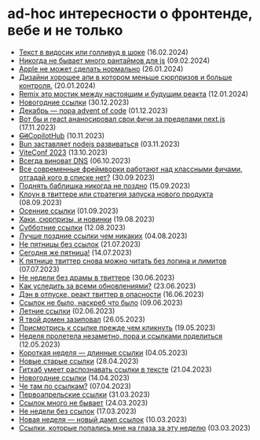 # ad-hoc интересности о фронтенде, вебе и не только

- [Текст в видосик или голливуд в шоке](https://github.com/nulladdict/tonikaku-news/blob/main/posts/2024-02-16.md) (16.02.2024)
- [Никогда не бывает много рантаймов для js](https://github.com/nulladdict/tonikaku-news/blob/main/posts/2024-02-09.md) (09.02.2024)
- [Apple не может сделать нормально](https://github.com/nulladdict/tonikaku-news/blob/main/posts/2024-01-26.md) (26.01.2024)
- [Дизайни хорошее апи в котором меньше сюрпризов и больше контроля.](https://github.com/nulladdict/tonikaku-news/blob/main/posts/2024-01-20.md) (20.01.2024)
- [Remix это мостик между настоящим и будущим реакта](https://github.com/nulladdict/tonikaku-news/blob/main/posts/2024-01-12.md) (12.01.2024)
- [Новогодние ссылки](https://github.com/nulladdict/tonikaku-news/blob/main/posts/2023-12-30.md) (30.12.2023)
- [Декабрь — пора advent of code](https://github.com/nulladdict/tonikaku-news/blob/main/posts/2023-12-01.md) (01.12.2023)
- [Вот бы и react ананосировал свои фичи за пределами next.js](https://github.com/nulladdict/tonikaku-news/blob/main/posts/2023-11-17.md) (17.11.2023)
- [~~Git~~CopilotHub](https://github.com/nulladdict/tonikaku-news/blob/main/posts/2023-11-10.md) (10.11.2023)
- [Bun заставляет nodejs развиваться](https://github.com/nulladdict/tonikaku-news/blob/main/posts/2023-11-03.md) (03.11.2023)
- [ViteConf 2023](https://github.com/nulladdict/tonikaku-news/blob/main/posts/2023-10-13.md) (13.10.2023)
- [Всегда виноват DNS](https://github.com/nulladdict/tonikaku-news/blob/main/posts/2023-10-06.md) (06.10.2023)
- [Все современные фреймворки работают над классными фичами, отгадай кого в списке нет?](https://github.com/nulladdict/tonikaku-news/blob/main/posts/2023-09-30.md) (30.09.2023)
- [Поднять баблишка никогда не поздно](https://github.com/nulladdict/tonikaku-news/blob/main/posts/2023-09-15.md) (15.09.2023)
- [Клоун в твиттере или стратегия запуска нового продукта](https://github.com/nulladdict/tonikaku-news/blob/main/posts/2023-09-08.md) (08.09.2023)
- [Осенние ссылки](https://github.com/nulladdict/tonikaku-news/blob/main/posts/2023-09-01.md) (01.09.2023)
- [Хаки, сюрпризы, и новинки](https://github.com/nulladdict/tonikaku-news/blob/main/posts/2023-08-19.md) (19.08.2023)
- [Субботние ссылки](https://github.com/nulladdict/tonikaku-news/blob/main/posts/2023-08-12.md) (12.08.2023)
- [Лучше поздние ссылки чем никаких](https://github.com/nulladdict/tonikaku-news/blob/main/posts/2023-08-04.md) (04.08.2023)
- [Не пятницы без ссылок](https://github.com/nulladdict/tonikaku-news/blob/main/posts/2023-07-21.md) (21.07.2023)
- [Сегодня же пятница!](https://github.com/nulladdict/tonikaku-news/blob/main/posts/2023-07-14.md) (14.07.2023)
- [К пятнице твиттер снова можно читать без логина и лимитов](https://github.com/nulladdict/tonikaku-news/blob/main/posts/2023-07-07.md) (07.07.2023)
- [Не недели без драмы в твиттере](https://github.com/nulladdict/tonikaku-news/blob/main/posts/2023-06-30.md) (30.06.2023)
- [Как уследить за всеми обновлениями?](https://github.com/nulladdict/tonikaku-news/blob/main/posts/2023-06-23.md) (23.06.2023)
- [Дэн в отпуске, реакт твиттер в опасности](https://github.com/nulladdict/tonikaku-news/blob/main/posts/2023-06-16.md) (16.06.2023)
- [Ссылок не было, наскреб что было](https://github.com/nulladdict/tonikaku-news/blob/main/posts/2023-06-09.md) (09.06.2023)
- [Летние ссылки](https://github.com/nulladdict/tonikaku-news/blob/main/posts/2023-06-02.md) (02.06.2023)
- [Я твой домен зазиповал](https://github.com/nulladdict/tonikaku-news/blob/main/posts/2023-05-26.md) (26.05.2023)
- [Присмотрись к ссылке прежде чем кликнуть](https://github.com/nulladdict/tonikaku-news/blob/main/posts/2023-05-19.md) (19.05.2023)
- [Неделя пролетела незаметно, пора и ссылками поделиться](https://github.com/nulladdict/tonikaku-news/blob/main/posts/2023-05-12.md) (12.05.2023)
- [Короткая неделя — длинные ссылки](https://github.com/nulladdict/tonikaku-news/blob/main/posts/2023-05-04.md) (04.05.2023)
- [Новые старые ссылки](https://github.com/nulladdict/tonikaku-news/blob/main/posts/2023-04-28.md) (28.04.2023)
- [Гитхаб умеет распознавать ссылки в тексте](https://github.com/nulladdict/tonikaku-news/blob/main/posts/2023-04-21.md) (21.04.2023)
- [Новогодние ссылки](https://github.com/nulladdict/tonikaku-news/blob/main/posts/2023-04-14.md) (14.04.2023)
- [Че там по ссылкам?](https://github.com/nulladdict/tonikaku-news/blob/main/posts/2023-04-07.md) (07.04.2023)
- [Первоапрельские ссылки](https://github.com/nulladdict/tonikaku-news/blob/main/posts/2023-03-31.md) (31.03.2023)
- [Ссылок много не бывает](https://github.com/nulladdict/tonikaku-news/blob/main/posts/2023-03-24.md) (24.03.2023)
- [Не недели без ссылок](https://github.com/nulladdict/tonikaku-news/blob/main/posts/2023-03-17.md) (17.03.2023)
- [Новая неделя — новый дамп ссылок](https://github.com/nulladdict/tonikaku-news/blob/main/posts/2023-03-10.md) (10.03.2023)
- [Ссылки, которые попались мне на глаза за эту неделю](https://github.com/nulladdict/tonikaku-news/blob/main/posts/2023-03-03.md) (03.03.2023)
